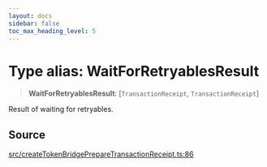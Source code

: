 ```yaml
---
layout: docs
sidebar: false
toc_max_heading_level: 5
---
```


# Type alias: WaitForRetryablesResult

> **WaitForRetryablesResult**: [`TransactionReceipt`, `TransactionReceipt`]

Result of waiting for retryables.

## Source

[src/createTokenBridgePrepareTransactionReceipt.ts:86](https://github.com/anegg0/arbitrum-orbit-sdk/blob/b24cbe9cd68eb30d18566196d2c909bd4086db10/src/createTokenBridgePrepareTransactionReceipt.ts#L86)
